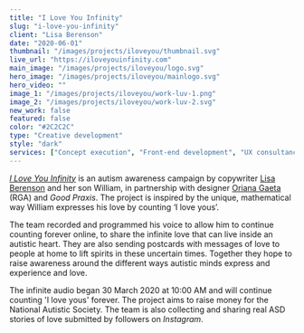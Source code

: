 ```yaml
---
title: "I Love You Infinity"
slug: "i-love-you-infinity"
client: "Lisa Berenson"
date: "2020-06-01"
thumbnail: "/images/projects/iloveyou/thumbnail.svg"
live_url: "https://iloveyouinfinity.com"
main_image: "/images/projects/iloveyou/logo.svg"
hero_image: "/images/projects/iloveyou/mainlogo.svg"
hero_video: ""
image_1: "/images/projects/iloveyou/work-luv-1.png"
image_2: "/images/projects/iloveyou/work-luv-2.svg"
new_work: false
featured: false
color: "#2C2C2C"
type: "Creative development"
style: "dark"
services: ["Concept execution", "Front-end development", "UX consultancy"]
---
```

_[I Love You Infinity](https://iloveyouinfinity.com)_ is an autism awareness
campaign by copywriter [Lisa Berenson](http://thankyouforlookingatmybook.com/)
and her son William, in partnership with designer [Oriana
Gaeta](http://www.orianagaeta.com/) (RGA) and _Good Praxis_. The project is
inspired by the unique, mathematical way William expresses his love by counting
‘I love yous’.

The team recorded and programmed his voice to allow him to continue counting
forever online, to share the infinite love that can live inside an autistic
heart. They are also sending postcards with messages of love to people at home
to lift spirits in these uncertain times. Together they hope to raise awareness
around the different ways autistic minds express and experience and love.

The infinite audio began 30 March 2020 at 10:00 AM and will continue counting 'I
love yous' forever. The project aims to raise money for the National Autistic
Society. The team is also collecting and sharing real ASD stories of love
submitted by followers on _Instagram_.
